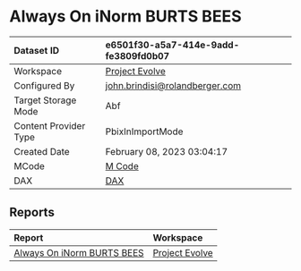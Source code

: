 



# Always On iNorm BURTS BEES

|Dataset ID|e6501f30-a5a7-414e-9add-fe3809fd0b07|
| :--- | :--- |
|Workspace|[Project Evolve](../Workspaces/Project-Evolve.md)|
|Configured By|john.brindisi@rolandberger.com|
|Target Storage Mode|Abf|
|Content Provider Type|PbixInImportMode|
|Created Date|February 08, 2023 03:04:17|
|MCode|[M Code](./Always-On-iNorm-BURTS-BEES/mcode.md)|
|DAX|[DAX](./Always-On-iNorm-BURTS-BEES/dax.md)|

## Reports

|Report|Workspace|
| :--- | :--- |
|[Always On iNorm BURTS BEES](../Reports/Always-On-iNorm-BURTS-BEES.md)|[Project Evolve](../Workspaces/Project-Evolve.md)|
